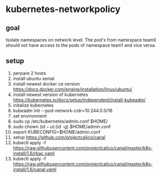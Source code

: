 # kubernetes-networkpolicy

## goal

Isolate namespaces on network level. The pod's from namespace team0 should not have access to the pods of namespace team1 and vice versa.

## setup 

1. perpare 2 hosts
11. install ubuntu xenial
11. install newest docker ce version  https://docs.docker.com/engine/installation/linux/ubuntu/ 
11. install newest version of kubernetes https://kubernetes.io/docs/setup/independent/install-kubeadm/
1. initalize kubernetes
11. kubeadm init --pod-network-cidr=10.244.0.0/16
1. set environment
11. sudo cp /etc/kubernetes/admin.conf $HOME/
11. sudo chown $(id -u):$(id -g) $HOME/admin.conf
11. export KUBECONFIG=$HOME/admin.conf
1. setup https://github.com/projectcalico/canal
11. kubectl apply -f https://raw.githubusercontent.com/projectcalico/canal/master/k8s-install/1.6/rbac.yaml
11. kubectl apply -f https://raw.githubusercontent.com/projectcalico/canal/master/k8s-install/1.6/canal.yaml